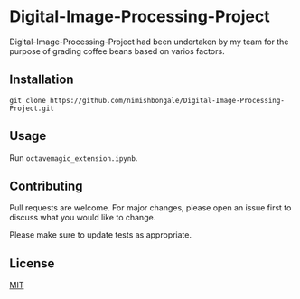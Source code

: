 # Digital-Image-Processing-Project

Digital-Image-Processing-Project had been undertaken by my team for the purpose of grading coffee beans based on varios factors.

## Installation

```git
git clone https://github.com/nimishbongale/Digital-Image-Processing-Project.git
```

## Usage

Run ```octavemagic_extension.ipynb```.

## Contributing
Pull requests are welcome. For major changes, please open an issue first to discuss what you would like to change.

Please make sure to update tests as appropriate.

## License
[MIT](https://choosealicense.com/licenses/mit/)
